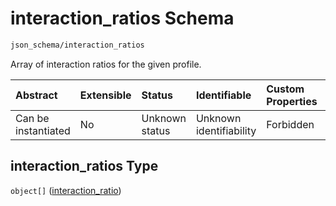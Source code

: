 # interaction\_ratios Schema

```txt
json_schema/interaction_ratios
```

Array of interaction ratios for the given profile.

| Abstract            | Extensible | Status         | Identifiable            | Custom Properties | Additional Properties | Access Restrictions | Defined In                                                                                      |
| :------------------ | :--------- | :------------- | :---------------------- | :---------------- | :-------------------- | :------------------ | :---------------------------------------------------------------------------------------------- |
| Can be instantiated | No         | Unknown status | Unknown identifiability | Forbidden         | Allowed               | none                | [interaction\_ratios.schema.json](../out/interaction_ratios.schema.json "open original schema") |

## interaction\_ratios Type

`object[]` ([interaction\_ratio](interaction_ratios-interaction_ratio.md))
